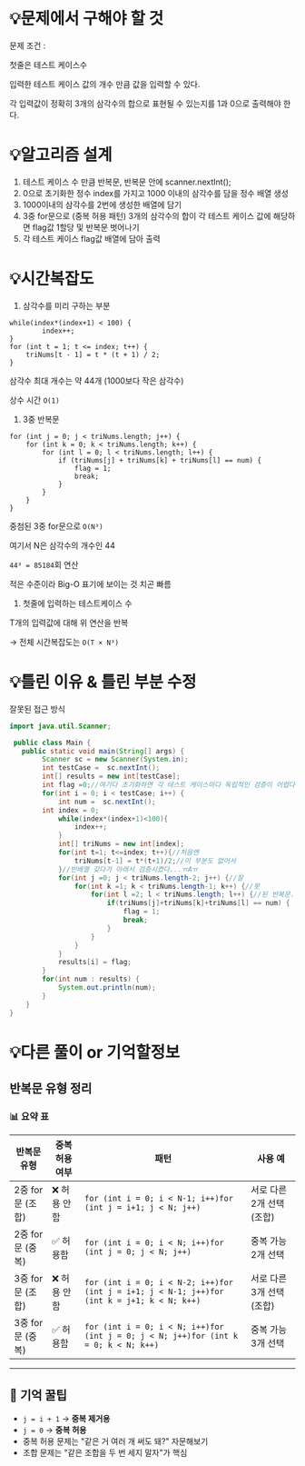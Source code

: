 # 💡**문제에서 구해야 할 것**

문제 조건 :

첫줄은 테스트 케이스수

입력한 테스트 케이스 값의 개수 만큼 값을 입력할 수 있다.

각 입력값이 정확히 3개의 삼각수의 합으로 표현될 수 있는지를 1과 0으로 출력해야 한다.

# 💡**알고리즘 설계**

1. 테스트 케이스 수 만큼 반복문, 반복문 안에 scanner.nextInt();
2. 0으로 초기화한 정수 index를 가지고 1000 이내의 삼각수를 담을 정수 배열 생성
3. 1000이내의 삼각수를 2번에 생성한 배열에 담기
4. 3중 for문으로 (중복 허용 패턴) 3개의 삼각수의 합이 각 테스트 케이스 값에 해당하면 flag값 1할당 및 반복문 벗어나기
5. 각 테스트 케이스 flag값 배열에 담아 출력

# 💡시간복잡도

1. 삼각수를 미리 구하는 부분

```
while(index*(index+1) < 100) { 
		index++; 
}
for (int t = 1; t <= index; t++) {
    triNums[t - 1] = t * (t + 1) / 2;
}
```

삼각수 최대 개수는 약 44개 (1000보다 작은 삼각수)

상수 시간 `O(1)`

1. 3중 반복문

```
for (int j = 0; j < triNums.length; j++) {
    for (int k = 0; k < triNums.length; k++) {
        for (int l = 0; l < triNums.length; l++) {
            if (triNums[j] + triNums[k] + triNums[l] == num) {
                flag = 1;
                break;
            }
        }
    }
}
```

중첨된 3중 for문으로 `O(N³)`

여기서 N은 삼각수의 개수인 44

`44³ = 85184`회 연산

적은 수준이라 Big-O 표기에 보이는 것 치곤 빠름

1. 첫줄에 입력하는 테스트케이스 수

T개의 입력값에 대해 위 연산을 반복

→ 전체 시간복잡도는 `O(T × N³)`

# 💡틀린 이유 & 틀린 부분 수정

잘못된 접근 방식

```java
import java.util.Scanner;

 public class Main {
   public static void main(String[] args) {
        Scanner sc = new Scanner(System.in);
        int testCase =  sc.nextInt();
        int[] results = new int[testCase];
        int flag =0;//여기다 초기화하면 각 테스트 케이스마다 독립적인 검증이 어렵다
        for(int i = 0; i < testCase; i++) {
            int num =  sc.nextInt();
        int index = 0;
            while(index*(index+1)<100){
                index++;
            }
            int[] triNums = new int[index];
            for(int t=1; t<=index; t++){//처음엔
                triNums[t-1] = t*(t+1)/2;//이 부분도 없어서
            }//빈배열 갖다가 아래서 검증시켰다...ㅠAㅠ
            for(int j =0; j < triNums.length-2; j++) {//잘
                for(int k =1; k < triNums.length-1; k++) {//못
                    for(int l =2; l < triNums.length; l++) {//된 반복문...
                        if(triNums[j]+triNums[k]+triNums[l] == num) {
                            flag = 1;
                            break;
                        }
                    }
                }
            }
            results[i] = flag;
        }
        for(int num : results) {
            System.out.println(num);
        }
    }
}
```

# 💡다른 풀이 or 기억할정보

## 반복문 유형 정리
### 📊 요약 표

| 반복문 유형 | 중복 허용 여부 | 패턴 | 사용 예 |
| --- | --- | --- | --- |
| 2중 for문 (조합) | ❌ 허용 안함 | `for (int i = 0; i < N-1; i++)for (int j = i+1; j < N; j++)` | 서로 다른 2개 선택 (조합) |
| 2중 for문 (중복) | ✅ 허용함 | `for (int i = 0; i < N; i++)for (int j = 0; j < N; j++)` | 중복 가능 2개 선택 |
| 3중 for문 (조합) | ❌ 허용 안함 | `for (int i = 0; i < N-2; i++)for (int j = i+1; j < N-1; j++)for (int k = j+1; k < N; k++)` | 서로 다른 3개 선택 (조합) |
| 3중 for문 (중복) | ✅ 허용함 | `for (int i = 0; i < N; i++)for (int j = 0; j < N; j++)for (int k = 0; k < N; k++)` | 중복 가능 3개 선택 |

---

## 🧠 기억 꿀팁

- `j = i + 1` → **중복 제거용**
- `j = 0` → **중복 허용**
- 중복 허용 문제는 "같은 거 여러 개 써도 돼?" 자문해보기
- 조합 문제는 "같은 조합을 두 번 세지 말자"가 핵심
